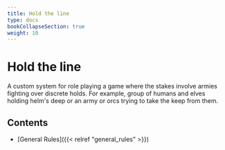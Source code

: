 ```yaml
---
title: Hold the line
type: docs
bookCollapseSection: true
weight: 10
---
```


# Hold the line

A custom system for role playing a game where the stakes involve armies fighting over discrete holds. For example, group of humans and elves holding helm's deep or an army or orcs trying to take the keep from them.

## Contents

- [General Rules]({{< relref "general_rules" >}}) 

